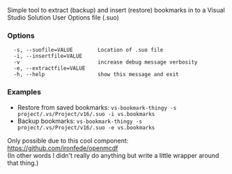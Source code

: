 Simple tool to extract (backup) and insert (restore) bookmarks in to a Visual Studio Solution User Options file (.suo)

### Options
```
  -s, --suofile=VALUE        Location of .suo file
  -i, --insertfile=VALUE
  -v                         increase debug message verbosity
  -e, --extractfile=VALUE
  -h, --help                 show this message and exit
```

### Examples
* Restore from saved bookmarks:
```vs-bookmark-thingy -s project/.vs/Project/v16/.suo -i vs.bookmarks```
* Backup bookmarks:
```vs-bookmark-thingy -s project/.vs/Project/v16/.suo -e vs.bookmarks```

Only possible due to this cool component: https://github.com/ironfede/openmcdf  
(In other words I didn't really do anything but write a little wrapper around that thing.)
